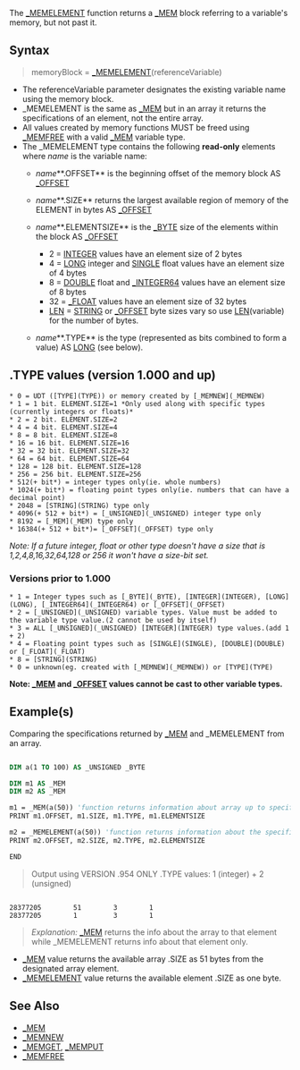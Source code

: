 The [_MEMELEMENT](_MEMELEMENT) function returns a [_MEM](_MEM) block referring to a variable's memory, but not past it.

## Syntax

> memoryBlock = [_MEMELEMENT](_MEMELEMENT)(referenceVariable)

* The referenceVariable parameter designates the existing variable name using the memory block.
* _MEMELEMENT is the same as [_MEM](_MEM) but in an array it returns the specifications of an element, not the entire array.
* All values created by memory functions MUST be freed using [_MEMFREE](_MEMFREE) with a valid [_MEM](_MEM) variable type.
* The _MEMELEMENT type contains the following **read-only** elements where *name* is the variable name:
  * *name***.OFFSET** is the beginning offset of the memory block AS [_OFFSET](_OFFSET)
  * *name***.SIZE** returns the largest available region of memory of the ELEMENT in bytes AS [_OFFSET](_OFFSET)
  * *name***.ELEMENTSIZE** is the [_BYTE](_BYTE) size of the elements within the block AS [_OFFSET](_OFFSET)

    * 2 = [INTEGER](INTEGER) values have an element size of 2 bytes
    * 4 = [LONG](LONG) integer and [SINGLE](SINGLE) float values have an element size of 4 bytes
    * 8 = [DOUBLE](DOUBLE) float and [_INTEGER64](_INTEGER64) values have an element size of 8 bytes
    * 32 = [_FLOAT](_FLOAT) values have an element size of 32 bytes
    * [LEN](LEN) = [STRING](STRING) or [_OFFSET](_OFFSET) byte sizes vary so use [LEN](LEN)(variable) for the number of bytes.
  * *name***.TYPE** is the type (represented as bits combined to form a value) AS [LONG](LONG) (see below).

## .TYPE values (version 1.000 and up)

    * 0 = UDT ([TYPE](TYPE)) or memory created by [_MEMNEW](_MEMNEW)
    * 1 = 1 bit. ELEMENT.SIZE=1 *Only used along with specific types (currently integers or floats)*
    * 2 = 2 bit. ELEMENT.SIZE=2
    * 4 = 4 bit. ELEMENT.SIZE=4
    * 8 = 8 bit. ELEMENT.SIZE=8 
    * 16 = 16 bit. ELEMENT.SIZE=16
    * 32 = 32 bit. ELEMENT.SIZE=32
    * 64 = 64 bit. ELEMENT.SIZE=64
    * 128 = 128 bit. ELEMENT.SIZE=128
    * 256 = 256 bit. ELEMENT.SIZE=256
    * 512(+ bit*) = integer types only(ie. whole numbers)
    * 1024(+ bit*) = floating point types only(ie. numbers that can have a decimal point)
    * 2048 = [STRING](STRING) type only
    * 4096(+ 512 + bit*) = [_UNSIGNED](_UNSIGNED) integer type only
    * 8192 = [_MEM](_MEM) type only
    * 16384(+ 512 + bit*)= [_OFFSET](_OFFSET) type only

*Note: If a future integer, float or other type doesn't have a size that is 1,2,4,8,16,32,64,128 or 256 it won't have a size-bit set.*

### Versions prior to 1.000

    * 1 = Integer types such as [_BYTE](_BYTE), [INTEGER](INTEGER), [LONG](LONG), [_INTEGER64](_INTEGER64) or [_OFFSET](_OFFSET)
    * 2 = [_UNSIGNED](_UNSIGNED) variable types. Value must be added to the variable type value.(2 cannot be used by itself)
    * 3 = ALL [_UNSIGNED](_UNSIGNED) [INTEGER](INTEGER) type values.(add 1 + 2)
    * 4 = Floating point types such as [SINGLE](SINGLE), [DOUBLE](DOUBLE) or [_FLOAT](_FLOAT)
    * 8 = [STRING](STRING) 
    * 0 = unknown(eg. created with [_MEMNEW](_MEMNEW)) or [TYPE](TYPE)

**Note: [_MEM](_MEM) and [_OFFSET](_OFFSET) values cannot be cast to other variable types.**

## Example(s)

Comparing the specifications returned by [_MEM](_MEM) and _MEMELEMENT from an array.

```vb

DIM a(1 TO 100) AS _UNSIGNED _BYTE

DIM m1 AS _MEM
DIM m2 AS _MEM

m1 = _MEM(a(50)) 'function returns information about array up to specific element
PRINT m1.OFFSET, m1.SIZE, m1.TYPE, m1.ELEMENTSIZE

m2 = _MEMELEMENT(a(50)) 'function returns information about the specific element
PRINT m2.OFFSET, m2.SIZE, m2.TYPE, m2.ELEMENTSIZE

END 

```

> Output using VERSION .954 ONLY .TYPE values: 1 (integer) + 2 (unsigned)

```text

28377205        51        3        1
28377205        1         3        1 

```

> *Explanation:* [_MEM](_MEM) returns the info about the array to that element while _MEMELEMENT returns info about that element only.

  * [_MEM](_MEM) value returns the available array .SIZE as 51 bytes from the designated array element.
  * [_MEMELEMENT](_MEMELEMENT) value returns the available element .SIZE as one byte.

## See Also

* [_MEM](_MEM)
* [_MEMNEW](_MEMNEW)
* [_MEMGET](_MEMGET), [_MEMPUT](_MEMPUT)
* [_MEMFREE](_MEMFREE)
